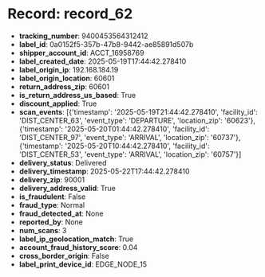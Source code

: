 # Record: record_62

- **tracking_number**: 9400453564312412
- **label_id**: 0a0152f5-357b-47b8-9442-ae85891d507b
- **shipper_account_id**: ACCT_16958769
- **label_created_date**: 2025-05-19T17:44:42.278410
- **label_origin_ip**: 192.168.184.19
- **label_origin_location**: 60601
- **return_address_zip**: 60601
- **is_return_address_us_based**: True
- **discount_applied**: True
- **scan_events**: [{'timestamp': '2025-05-19T21:44:42.278410', 'facility_id': 'DIST_CENTER_63', 'event_type': 'DEPARTURE', 'location_zip': '60623'}, {'timestamp': '2025-05-20T01:44:42.278410', 'facility_id': 'DIST_CENTER_97', 'event_type': 'ARRIVAL', 'location_zip': '60737'}, {'timestamp': '2025-05-20T10:44:42.278410', 'facility_id': 'DIST_CENTER_53', 'event_type': 'ARRIVAL', 'location_zip': '60757'}]
- **delivery_status**: Delivered
- **delivery_timestamp**: 2025-05-22T17:44:42.278410
- **delivery_zip**: 90001
- **delivery_address_valid**: True
- **is_fraudulent**: False
- **fraud_type**: Normal
- **fraud_detected_at**: None
- **reported_by**: None
- **num_scans**: 3
- **label_ip_geolocation_match**: True
- **account_fraud_history_score**: 0.04
- **cross_border_origin**: False
- **label_print_device_id**: EDGE_NODE_15